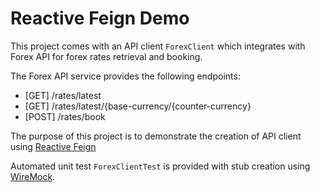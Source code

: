 # Reactive Feign Demo


This project comes with an API client `ForexClient` which integrates with Forex API for forex rates retrieval and booking.

The Forex API service provides the following endpoints:

- [GET] /rates/latest
- [GET] /rates/latest/{base-currency/{counter-currency}
- [POST] /rates/book

The purpose of this project is to demonstrate the creation of API client using [Reactive Feign](https://github.com/Playtika/feign-reactive)

Automated unit test `ForexClientTest` is provided with stub creation using [WireMock](http://wiremock.org/).